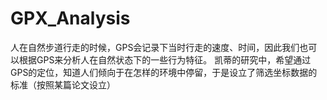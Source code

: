 # GPX_Analysis
人在自然步道行走的时候，GPS会记录下当时行走的速度、时间，因此我们也可以根据GPS来分析人在自然状态下的一些行为特征。 凯蒂的研究中，希望通过GPS的定位，知道人们倾向于在怎样的环境中停留，于是设立了筛选坐标数据的标准（按照某篇论文设立）
